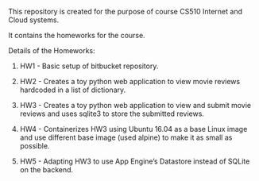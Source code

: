 This repository is created for the purpose of course CS510 Internet and Cloud systems.

It contains the homeworks for the course.

Details of the Homeworks:

1. HW1 - Basic setup of bitbucket repository.

2. HW2 - Creates a toy python web application to view movie reviews hardcoded in a list of dictionary.

3. HW3 - Creates a toy python web application to view and submit movie reviews and uses sqlite3 to store the submitted reviews.

4. HW4 - Containerizes HW3 using Ubuntu 16.04 as a base Linux image and use different base image (used alpine) to make it as small as possible.

5. HW5 - Adapting HW3 to use App Engine’s Datastore instead of SQLite on the backend.

